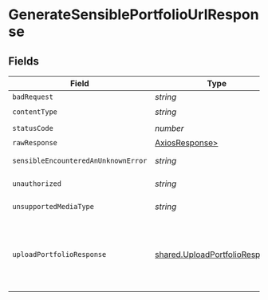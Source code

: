 # GenerateSensiblePortfolioUrlResponse


## Fields

| Field                                                                            | Type                                                                             | Required                                                                         | Description                                                                      |
| -------------------------------------------------------------------------------- | -------------------------------------------------------------------------------- | -------------------------------------------------------------------------------- | -------------------------------------------------------------------------------- |
| `badRequest`                                                                     | *string*                                                                         | :heavy_minus_sign:                                                               | Bad Request                                                                      |
| `contentType`                                                                    | *string*                                                                         | :heavy_check_mark:                                                               | N/A                                                                              |
| `statusCode`                                                                     | *number*                                                                         | :heavy_check_mark:                                                               | N/A                                                                              |
| `rawResponse`                                                                    | [AxiosResponse>](https://axios-http.com/docs/res_schema)                         | :heavy_minus_sign:                                                               | N/A                                                                              |
| `sensibleEncounteredAnUnknownError`                                              | *string*                                                                         | :heavy_minus_sign:                                                               | Internal Server Error                                                            |
| `unauthorized`                                                                   | *string*                                                                         | :heavy_minus_sign:                                                               | Not authorized                                                                   |
| `unsupportedMediaType`                                                           | *string*                                                                         | :heavy_minus_sign:                                                               | Unsupported Media Type                                                           |
| `uploadPortfolioResponse`                                                        | [shared.UploadPortfolioResponse](../../models/shared/uploadportfolioresponse.md) | :heavy_minus_sign:                                                               | Returns the upload_url at which to PUT the document for extraction               |